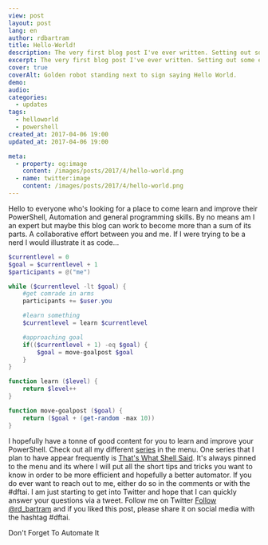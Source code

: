 ```yaml
---
view: post
layout: post
lang: en
author: rdbartram
title: Hello-World!
description: The very first blog post I've ever written. Setting out some expectations for the future and of course, a bit of PowerShell.
excerpt: The very first blog post I've ever written. Setting out some expectations for the future and of course, a bit of PowerShell.
cover: true
coverAlt: Golden robot standing next to sign saying Hello World.
demo:
audio:
categories:
  - updates
tags:
  - helloworld
  - powershell
created_at: 2017-04-06 19:00
updated_at: 2017-04-06 19:00

meta:
  - property: og:image
    content: /images/posts/2017/4/hello-world.png
  - name: twitter:image
    content: /images/posts/2017/4/hello-world.png
---
```



Hello to everyone who's looking for a place to come learn and improve their PowerShell, Automation and general programming skills.
By no means am I an expert but maybe this blog can work to become more than a sum of its parts. A collaborative effort between you and me.
If I were trying to be a nerd I would illustrate it as code...

```powershell
$currentlevel = 0
$goal = $currentlevel + 1
$participants = @("me")

while ($currentlevel -lt $goal) {
    #get comrade in arms
    participants += $user.you

    #learn something
    $currentlevel = learn $currentlevel

    #approaching goal
    if(($currentlevel + 1) -eq $goal) {
        $goal = move-goalpost $goal
    }
}

function learn ($level) {
    return $level++
}

function move-goalpost ($goal) {
    return ($goal + (get-random -max 10))
}
```

I hopefully have a tonne of good content for you to learn and improve your PowerShell. Check out all my different [series](http://www.dftai.ch/category) in the menu. One series that I plan to have appear frequently is [That's What Shell Said](http://www.dftai.ch/twss/). It's always pinned to the menu and its where I will put all the short tips and tricks you want to know in order to be more efficient and hopefully a better automator. If you do ever want to reach out to me, either do so in the comments or with the #dftai. I am just starting to get into Twitter and hope that I can quickly answer your questions via a tweet. Follow me on Twitter [Follow @rd\_bartram](https://twitter.com/rd_bartram) and if you liked this post, please share it on social media with the hashtag #dftai.

Don't Forget To Automate It
